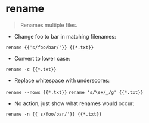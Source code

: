 # rename

> Renames multiple files.

- Change foo to bar in matching filenames:

`rename {{'s/foo/bar/'}} {{*.txt}}`

- Convert to lower case:

`rename -c {{*.txt}}`

- Replace whitespace with underscores:

`rename --nows {{*.txt}}`
`rename 's/\s+/_/g' {{*.txt}}`

- No action, just show what renames would occur:

`rename -n {{'s/foo/bar/'}} {{*.txt}}`
